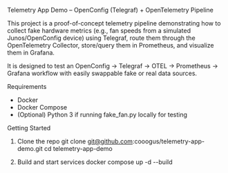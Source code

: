 Telemetry App Demo – OpenConfig (Telegraf) + OpenTelemetry Pipeline

This project is a proof-of-concept telemetry pipeline demonstrating how to collect fake hardware metrics (e.g., fan speeds from a simulated Junos/OpenConfig device) using Telegraf, route them through the OpenTelemetry Collector, store/query them in Prometheus, and visualize them in Grafana.

It is designed to test an OpenConfig → Telegraf → OTEL → Prometheus → Grafana workflow with easily swappable fake or real data sources.

Requirements

- Docker
- Docker Compose
- (Optional) Python 3 if running fake_fan.py locally for testing

Getting Started
1. Clone the repo
git clone git@github.com:cooogus/telemetry-app-demo.git
cd telemetry-app-demo

2. Build and start services
docker compose up -d --build 
